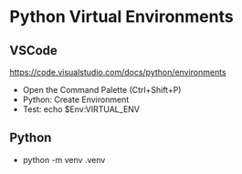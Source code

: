 # Python Virtual Environments

## VSCode
https://code.visualstudio.com/docs/python/environments

- Open the Command Palette (Ctrl+Shift+P)
- Python: Create Environment
- Test: echo $Env:VIRTUAL_ENV

## Python
- python -m venv .venv
